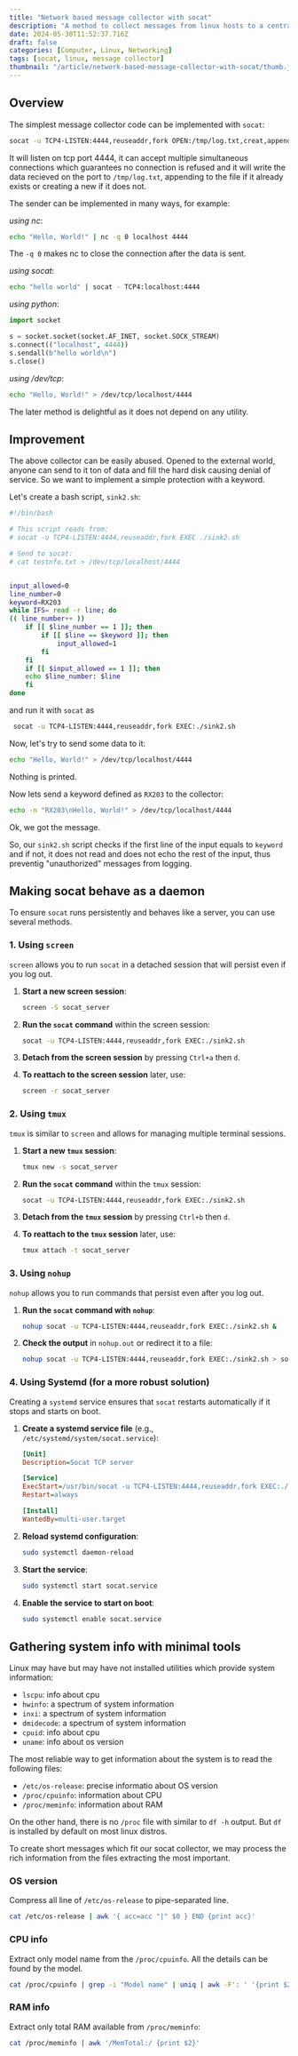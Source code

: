 ```yaml
---
title: "Network based message collector with socat"
description: "A method to collect messages from linux hosts to a centralized server with built-in utilities is described. Differently colored hats can find it useful."
date: 2024-05-30T11:52:37.716Z
draft: false
categories: [Computer, Linux, Networking]
tags: [socat, linux, message collector]
thumbnail: "/article/network-based-message-collector-with-socat/thumb.jpg"
---
```


## Overview

The simplest message collector code can be implemented with `socat`:

```bash
socat -u TCP4-LISTEN:4444,reuseaddr,fork OPEN:/tmp/log.txt,creat,append
```

It will listen on tcp port 4444, it can accept multiple simultaneous connections which guarantees no connection is refused and it will write the data recieved on the port to `/tmp/log.txt`, appending to the file if it already exists or creating a new if it does not.

The sender can be implemented in many ways, for example:

*using nc*:

```bash
echo "Hello, World!" | nc -q 0 localhost 4444
```

The `-q 0` makes nc to close the connection after the data is sent.

*using socat*:

```bash
echo "hello world" | socat - TCP4:localhost:4444
```

*using python*:

```python
import socket

s = socket.socket(socket.AF_INET, socket.SOCK_STREAM)
s.connect(("localhost", 4444))
s.sendall(b"hello world\n")
s.close()
```

*using /dev/tcp*:

```bash
echo "Hello, World!" > /dev/tcp/localhost/4444
```

The later method is delightful as it does not depend on any utility. 

## Improvement

The above collector can be easily abused. Opened to the external world, anyone can send to it ton of data and fill the hard disk causing denial of service. So we want to implement a simple protection with a keyword.

Let's create a bash script, `sink2.sh`:

```bash
#!/bin/bash

# This script reads from:
# socat -u TCP4-LISTEN:4444,reuseaddr,fork EXEC ./sink2.sh

# Send to socat:
# cat testnfo.txt > /dev/tcp/localhost/4444


input_allowed=0
line_number=0
keyword=RX203
while IFS= read -r line; do 
(( line_number++ ))
	if [[ $line_number == 1 ]]; then
		if [[ $line == $keyword ]]; then
			input_allowed=1
		fi
	fi
	if [[ $input_allowed == 1 ]]; then
  	echo $line_number: $line
	fi
done
```

and run it with `socat` as 

```bash
 socat -u TCP4-LISTEN:4444,reuseaddr,fork EXEC:./sink2.sh
```

Now, let's try to send some data to it:

```bash
echo "Hello, World!" > /dev/tcp/localhost/4444
```

Nothing is printed.

Now lets send a keyword defined as `RX203` to the collector:

```bash
echo -n "RX203\nHello, World!" > /dev/tcp/localhost/4444
```

Ok, we got the message.

So, our `sink2.sh` script checks if the first line of the input equals to `keyword` and if not, it does not read and does not echo the rest of the input, thus preventig "unauthorized" messages from logging.

## Making socat behave as a daemon

To ensure `socat` runs persistently and behaves like a server, you can use several methods.

### 1. Using `screen`

`screen` allows you to run `socat` in a detached session that will persist even if you log out.


1. **Start a new screen session**:

   ```sh
   screen -S socat_server
   ```

2. **Run the `socat` command** within the screen session:

   ```sh
   socat -u TCP4-LISTEN:4444,reuseaddr,fork EXEC:./sink2.sh
   ```

3. **Detach from the screen session** by pressing `Ctrl+a` then `d`.

4. **To reattach to the screen session** later, use:

   ```sh
   screen -r socat_server
   ```

### 2. Using `tmux`

`tmux` is similar to `screen` and allows for managing multiple terminal sessions.

1. **Start a new `tmux` session**:

   ```sh
   tmux new -s socat_server
   ```

2. **Run the `socat` command** within the `tmux` session:

   ```sh
   socat -u TCP4-LISTEN:4444,reuseaddr,fork EXEC:./sink2.sh
   ```

3. **Detach from the `tmux` session** by pressing `Ctrl+b` then `d`.

4. **To reattach to the `tmux` session** later, use:

   ```sh
   tmux attach -t socat_server
   ```

### 3. Using `nohup`

`nohup` allows you to run commands that persist even after you log out.


1. **Run the `socat` command with `nohup`**:

   ```sh
   nohup socat -u TCP4-LISTEN:4444,reuseaddr,fork EXEC:./sink2.sh &
   ```

2. **Check the output** in `nohup.out` or redirect it to a file:

   ```sh
   nohup socat -u TCP4-LISTEN:4444,reuseaddr,fork EXEC:./sink2.sh > socat.log 2>&1 &
   ```

### 4. Using Systemd (for a more robust solution)

Creating a `systemd` service ensures that `socat` restarts automatically if it stops and starts on boot.

1. **Create a systemd service file** (e.g., `/etc/systemd/system/socat.service`):

   ```ini
   [Unit]
   Description=Socat TCP server

   [Service]
   ExecStart=/usr/bin/socat -u TCP4-LISTEN:4444,reuseaddr,fork EXEC:./sink2.sh
   Restart=always

   [Install]
   WantedBy=multi-user.target
   ```

2. **Reload systemd configuration**:

   ```sh
   sudo systemctl daemon-reload
   ```

3. **Start the service**:

   ```sh
   sudo systemctl start socat.service
   ```

4. **Enable the service to start on boot**:

   ```sh
   sudo systemctl enable socat.service
   ```

## Gathering system info with minimal tools

Linux may have but may have not installed utilities which provide system information:

* `lscpu`: info about cpu
* `hwinfo`: a spectrum of system information
* `inxi`: a spectrum of system information
* `dmidecode`: a spectrum of system information
* `cpuid`: info about cpu
* `uname`: info about os version

The most reliable way to get information about the system is to read the following files:

* `/etc/os-release`: precise informatio about OS version
* `/proc/cpuinfo`: information about CPU
* `/proc/meminfo`: information about RAM

On the other hand, there is no `/proc` file with similar to `df -h` output. But `df` is installed by default on most linux distros.

To create short messages which fit our socat collector, we may process the rich information from the files extracting the most important.

### OS version

Compress all line of `/etc/os-release` to pipe-separated line.

```bash
cat /etc/os-release | awk '{ acc=acc "|" $0 } END {print acc}'
```

### CPU info

Extract only model name from the `/proc/cpuinfo`. All the details can be found by the model.

```bash
cat /proc/cpuinfo | grep -i "Model name" | uniq | awk -F': ' '{print $2}'
```

### RAM info

Extract only total RAM available from `/proc/meminfo`:

```bash
cat /proc/meminfo | awk '/MemTotal:/ {print $2}'
```
